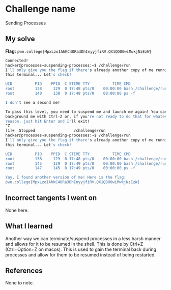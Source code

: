 # Challenge name
Sending Processes

## My solve
**Flag:** `pwn.college{MpxLzoIAhKC4ORa3DhInyyjfiRV.QX1QDO0wiMwkjNzEzW}`

```bash
Connected!                                                                        
hacker@processes~suspending-processes:~$ /challenge/run
I'll only give you the flag if there's already another copy of me running in 
this terminal... Let's check!

UID          PID    PPID  C STIME TTY          TIME CMD
root         138     129  0 17:48 pts/0    00:00:00 bash /challenge/run
root         140     138  0 17:48 pts/0    00:00:00 ps -f

I don't see a second me!

To pass this level, you need to suspend me and launch me again! You can 
background me with Ctrl-Z or, if you're not ready to do that for whatever 
reason, just hit Enter and I'll exit!
^Z
[1]+  Stopped                 /challenge/run
hacker@processes~suspending-processes:~$ /challenge/run
I'll only give you the flag if there's already another copy of me running in 
this terminal... Let's check!

UID          PID    PPID  C STIME TTY          TIME CMD
root         138     129  0 17:48 pts/0    00:00:00 bash /challenge/run
root         145     129  0 17:49 pts/0    00:00:00 bash /challenge/run
root         147     145  0 17:49 pts/0    00:00:00 ps -f

Yay, I found another version of me! Here is the flag:
pwn.college{MpxLzoIAhKC4ORa3DhInyyjfiRV.QX1QDO0wiMwkjNzEzW}
```

## Incorrect tangents I went on
None here. 

## What I learned
Another way we can terminate/suspend processes in a less harsh manner and allows for it to be resumed in the shell. This is done by Ctrl+Z (Ctrl+Option+Z on macos). This is used to gain the terminal back during processes and allow for them to be resumed instead of being restarted.

## References
None to note.
